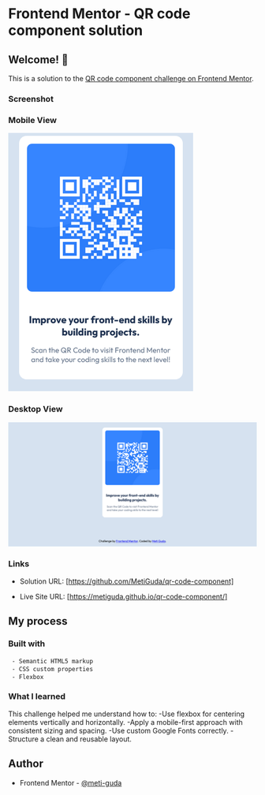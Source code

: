 # Frontend Mentor - QR code component solution

## Welcome! 👋

This is a solution to the [QR code component challenge on Frontend Mentor](https://www.frontendmentor.io/challenges/qr-code-component-iux_sIO_H).

### Screenshot

### Mobile View

![Mobile Solution](images/soln_mobile.png)

### Desktop View

![Desktop Solution](images/soln_desktop.png)

### Links

- Solution URL: [https://github.com/MetiGuda/qr-code-component]

- Live Site URL: [https://metiguda.github.io/qr-code-component/]

## My process

### Built with

     - Semantic HTML5 markup
     - CSS custom properties
     - Flexbox

### What I learned

This challenge helped me understand how to:
     -Use flexbox for centering elements vertically and horizontally.
     -Apply a mobile-first approach with consistent sizing and spacing.
     -Use custom Google Fonts correctly.
     -Structure a clean and reusable layout.

## Author

- Frontend Mentor - [@meti-guda](https://www.frontendmentor.io/profile/meti-guda)
